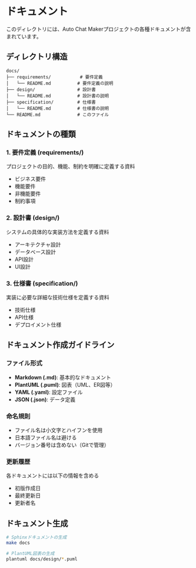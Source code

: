 # ドキュメント

このディレクトリには、Auto Chat Makerプロジェクトの各種ドキュメントが含まれています。

## ディレクトリ構造

```
docs/
├── requirements/           # 要件定義
│   └── README.md          # 要件定義の説明
├── design/                # 設計書
│   └── README.md          # 設計書の説明
├── specification/         # 仕様書
│   └── README.md          # 仕様書の説明
└── README.md              # このファイル
```

## ドキュメントの種類

### 1. 要件定義 (requirements/)
プロジェクトの目的、機能、制約を明確に定義する資料
- ビジネス要件
- 機能要件
- 非機能要件
- 制約事項

### 2. 設計書 (design/)
システムの具体的な実装方法を定義する資料
- アーキテクチャ設計
- データベース設計
- API設計
- UI設計

### 3. 仕様書 (specification/)
実装に必要な詳細な技術仕様を定義する資料
- 技術仕様
- API仕様
- デプロイメント仕様

## ドキュメント作成ガイドライン

### ファイル形式
- **Markdown (.md)**: 基本的なドキュメント
- **PlantUML (.puml)**: 図表（UML、ER図等）
- **YAML (.yaml)**: 設定ファイル
- **JSON (.json)**: データ定義

### 命名規則
- ファイル名は小文字とハイフンを使用
- 日本語ファイル名は避ける
- バージョン番号は含めない（Gitで管理）

### 更新履歴
各ドキュメントには以下の情報を含める
- 初版作成日
- 最終更新日
- 更新者名

## ドキュメント生成

```bash
# Sphinxドキュメントの生成
make docs

# PlantUML図表の生成
plantuml docs/design/*.puml
``` 